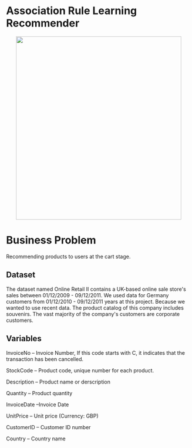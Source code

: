 # Association Rule Learning Recommender

<p align="center">
  <img width="450" height="500" src="https://618media.b-cdn.net/wp-content/uploads/alisveris-sepetini-terk-etme-hakkinda-bilmen-gereken-her-sey-alis-1.png.webp">
</p>

# Business Problem

Recommending products to users at the cart stage.

## Dataset

The dataset named Online Retail II contains a UK-based online sale store's sales between 01/12/2009 - 09/12/2011. We used data for Germany customers from 01/12/2010 - 09/12/2011 years at this project. Because we wanted to use recent data. The product catalog of this company includes souvenirs. The vast majority of the company's customers are corporate customers.


##   Variables

InvoiceNo – Invoice Number, If this code starts with C, it indicates that the transaction has been cancelled.

StockCode – Product code, unique number for each product.

Description – Product name or derscription

Quantity – Product quantity

InvoiceDate –Invoice Date

UnitPrice – Unit price (Currency: GBP)

CustomerID – Customer ID number

Country – Country name
